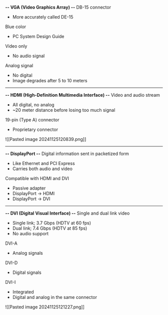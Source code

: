 **-- VGA (Video Graphics Array) --**
DB-15 connector
- More accurately called DE-15

Blue color
- PC System Design Guide

Video only
- No audio signal

Analog signal
- No digital
- Image degrades after 5 to 10 meters
---
**-- HDMI (High-Definition Multimedia Interface) --**
Video and audio stream
- All digital, no analog
- ~20 meter distance before losing too much signal

19-pin (Type A) connector
- Proprietary connector

![[Pasted image 20241125120839.png]]

---
**-- DisplayPort --**
Digital information sent in packetized form
- Like Ethernet and PCI Express
- Carries both audio and video

Compatible with HDMI and DVI
- Passive adapter
- DisplayPort -> HDMI
- DisplayPort -> DVI
---
**-- DVI (Digital Visual Interface) --**
Single and dual link video
- Single link; 3.7 Gbps (HDTV at 60 fps)
- Dual link; 7.4 Gbps (HDTV at 85 fps)
- No audio support

DVI-A
- Analog signals

DVI-D
- Digital signals

DVI-I
- Integrated
- Digital and analog in the same connector

![[Pasted image 20241125121227.png]]

